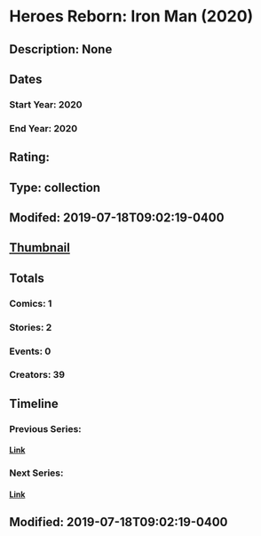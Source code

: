 # Heroes Reborn: Iron Man (2020)
## Description: None
## Dates
### Start Year: 2020
### End Year: 2020
## Rating: 
## Type: collection
## Modifed: 2019-07-18T09:02:19-0400
## [Thumbnail](http://i.annihil.us/u/prod/marvel/i/mg/b/40/image_not_available.jpg)
## Totals
### Comics: 1
### Stories: 2
### Events: 0
### Creators: 39
## Timeline
### Previous Series: 
#### [Link]()
### Next Series: 
#### [Link]()
## Modified: 2019-07-18T09:02:19-0400